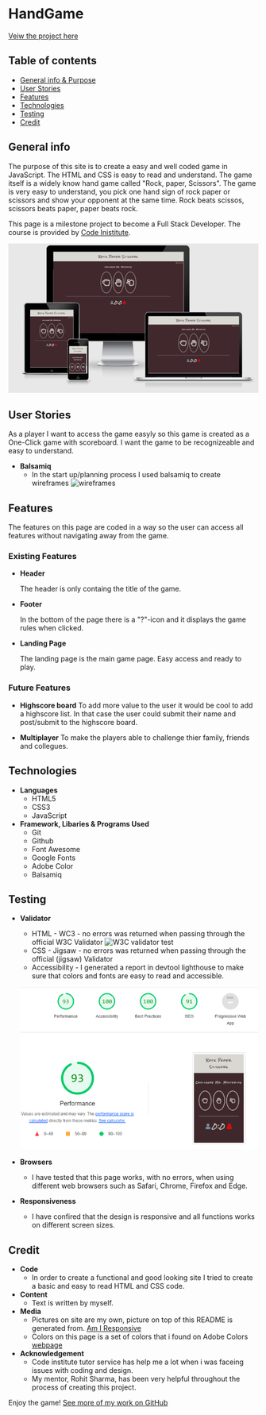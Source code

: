 # HandGame

[Veiw the project here](https://linushf.github.io/HandGame/)

## Table of contents
* [General info & Purpose](#general-info)
* [User Stories](#user-stories)
* [Features](#features)
* [Technologies](#technologies)
* [Testing](#testing)
* [Credit](#credit)


## General info

The purpose of this site is to create a easy and well coded game in JavaScript. The HTML and CSS is easy to read and understand. The game itself is a widely know hand game called "Rock, paper, Scissors". The game is very easy to understand, you pick one hand sign of rock paper or scissors and show your opponent at the same time. Rock beats scissos, scissors beats paper, paper beats rock.

This page is a milestone project to become a Full Stack Developer. The course is provided by [Code Inistitute](https://codeinstitute.net/).

![Responsice Mockup](assets/images/amiresp.png "Resonsive mockup picture")

## User Stories

As a player I want to access the game easyly so this game is created as a One-Click game with scoreboard. I want the game to be recognizeable and easy to understand. 

- __Balsamiq__
    - In the start up/planning process I used balsamiq to create wireframes
![wireframes](assets/images/.png "Wireframes created in Balsamiq")

## Features
The features on this page are coded in a way so the user can access all features without navigating away from the game. 
### Existing Features

- __Header__

    The header is only containg the title of the game.
- __Footer__

    In the bottom of the page there is a "?"-icon and it displays the game rules when clicked. 

- __Landing Page__

    The landing page is the main game page. Easy access and ready to play.

### Future Features

- __Highscore board__
    To add more value to the user it would be cool to add a highscore list. In that case the user could submit their name and post/submit to the highscore board.

- __Multiplayer__
    To make the players able to challenge thier family, friends and collegues. 

## Technologies
- __Languages__
    - HTML5
    - CSS3
    - JavaScript
- __Framework, Libaries & Programs Used__
    - Git
    - Github
    - Font Awesome
    - Google Fonts
    - Adobe Color
    - Balsamiq

## Testing
- __Validator__
    - HTML - WC3 - no errors was returned when passing through the official W3C Validator
    ![W3C validator test](assets/images/W3c-html.png "W3C validator test")
    - CSS - Jigsaw - no errors was returned when passing through the official (jigsaw) Validator
    - Accessibility - I generated a report in devtool lighthouse to make sure that colors and fonts are easy to read and accessible.
    
    
    ![W3C validator test](assets/images/lighthouse.png "Lighthouse test")

- __Browsers__
    - I have tested that this page works, with no errors, when using different web browsers such as Safari, Chrome, Firefox and Edge. 
- __Responsiveness__ 
    - I have confired that the design is responsive and all functions works on different screen sizes. 

## Credit
- __Code__
    - In order to create a functional and good looking site I tried to create a basic and easy to read HTML and CSS code. 
- __Content__
    - Text is written by myself.
- __Media__
    - Pictures on site are my own, picture on top of this README is generated from. [Am I Responsive](http://ami.responsivedesign.is/)
    - Colors on this page is a set of colors that i found on Adobe Colors [webpage](https://color.adobe.com/ "Adobe Colors") 
- __Acknowledgement__
    - Code institute tutor service has help me a lot when i was faceing issues with coding and design.
    - My mentor, Rohit Sharma, has been very helpful throughout the process of creating this project. 

Enjoy the game!
[See more of my work on GitHub](https://www.github.com/linushf)
